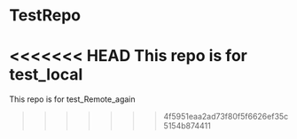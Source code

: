 # TestRepo
<<<<<<< HEAD
This repo is for test_local
=======
This repo is for test_Remote_again
>>>>>>> 4f5951eaa2ad73f80f5f6626ef35c5154b874411
